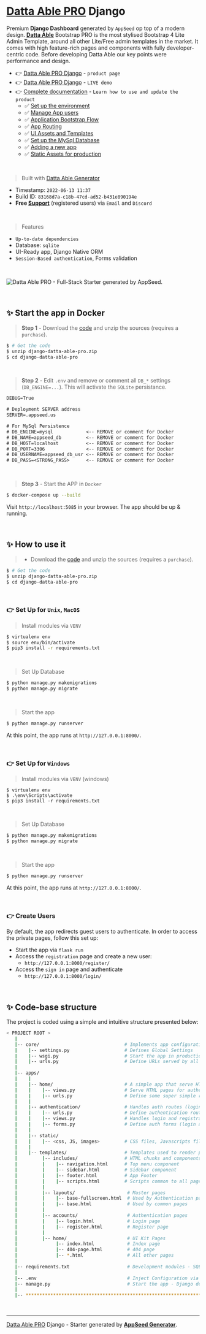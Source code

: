 # [Datta Able PRO](https://appseed.us/generator/datta-able-pro/) Django

Premium **Django Dashboard** generated by `AppSeed` op top of a modern design. **[Datta Able](https://appseed.us/generator/datta-able/)** Bootstrap PRO is the most stylised Bootstrap 4 Lite Admin Template, around all other Lite/Free admin templates in the market. It comes with high feature-rich pages and components with fully developer-centric code. Before developing Datta Able our key points were performance and design.

- 👉 [Datta Able PRO Django](https://appseed.us/product/datta-able-pro/django/) - `product page`
- 👉 [Datta Able PRO Django](https://django-datta-able-pro.appseed-srv1.com/) - `LIVE demo`
- 👉 [Complete documentation](https://docs.appseed.us/products/django-dashboards/datta-able-pro) - `Learn how to use and update the product`
  - ✅ [Set up the environment](https://docs.appseed.us/products/django-dashboards/datta-able-pro#environment)
  - ✅ [Manage App users](https://docs.appseed.us/products/django-dashboards/datta-able-pro#manage-app-users)
  - ✅ [Application Bootstrap Flow](https://docs.appseed.us/products/django-dashboards/datta-able-pro#application-bootstrap-flow)
  - ✅ [App Routing](https://docs.appseed.us/products/django-dashboards/datta-able-pro#project-routing)
  - ✅ [UI Assets and Templates](https://docs.appseed.us/products/django-dashboards/datta-able-pro#ui-assets-and-templates)
  - ✅ [Set up the MySql Database](https://docs.appseed.us/products/django-dashboards/datta-able-pro#set-up-the-mysql-database)
  - ✅ [Adding a new app](https://docs.appseed.us/products/django-dashboards/datta-able-pro#adding-a-new-app)
  - ✅ [Static Assets for production](https://docs.appseed.us/products/django-dashboards/datta-able-pro#static-assets-for-production)  

<br />

> Built with [Datta Able Generator](https://appseed.us/generator/datta-able/)

- Timestamp: `2022-06-13 11:37`
- Build ID: `83168d7a-c18b-47cd-ad52-b431e890194e`
- **Free [Support](https://appseed.us/support/)** (registered users) via `Email` and `Discord`

<br />

> Features

- `Up-to-date dependencies`
- Database: `sqlite`
- UI-Ready app, Django Native ORM
- `Session-Based authentication`, Forms validation

<br />

![Datta Able PRO - Full-Stack Starter generated by AppSeed.](https://user-images.githubusercontent.com/51070104/170474361-a58da82b-fff9-4a59-81a8-7ab99f478f48.png)

<br />

## ✨ Start the app in Docker

> **Step 1** - Download the [code](https://appseed.us/product/datta-able-pro/django/) and unzip the sources (requires a `purchase`). 

```bash
$ # Get the code
$ unzip django-datta-able-pro.zip
$ cd django-datta-able-pro
```

<br />

> **Step 2** - Edit `.env` and remove or comment all `DB_*` settings (`DB_ENGINE=...`). This will activate the `SQLite` persistance. 

```txt
DEBUG=True

# Deployment SERVER address
SERVER=.appseed.us

# For MySql Persistence
# DB_ENGINE=mysql            <-- REMOVE or comment for Docker
# DB_NAME=appseed_db         <-- REMOVE or comment for Docker  
# DB_HOST=localhost          <-- REMOVE or comment for Docker 
# DB_PORT=3306               <-- REMOVE or comment for Docker
# DB_USERNAME=appseed_db_usr <-- REMOVE or comment for Docker
# DB_PASS=<STRONG_PASS>      <-- REMOVE or comment for Docker

```

<br />

> **Step 3** - Start the APP in `Docker`

```bash
$ docker-compose up --build 
```

Visit `http://localhost:5085` in your browser. The app should be up & running.

<br />

## ✨ How to use it

> - Download the [code](https://appseed.us/product/datta-able-pro/django/) and unzip the sources (requires a `purchase`). 

```bash
$ # Get the code
$ unzip django-datta-able-pro.zip
$ cd django-datta-able-pro
```

<br />

### 👉 Set Up for `Unix`, `MacOS` 

> Install modules via `VENV`  

```bash
$ virtualenv env
$ source env/bin/activate
$ pip3 install -r requirements.txt
```

<br />

> Set Up Database

```bash
$ python manage.py makemigrations
$ python manage.py migrate
```

<br />

> Start the app

```bash
$ python manage.py runserver
```

At this point, the app runs at `http://127.0.0.1:8000/`. 

<br />

### 👉 Set Up for `Windows` 

> Install modules via `VENV` (windows) 

```
$ virtualenv env
$ .\env\Scripts\activate
$ pip3 install -r requirements.txt
```

<br />

> Set Up Database

```bash
$ python manage.py makemigrations
$ python manage.py migrate
```

<br />

> Start the app

```bash
$ python manage.py runserver
```

At this point, the app runs at `http://127.0.0.1:8000/`. 

<br />

### 👉 Create Users

By default, the app redirects guest users to authenticate. In order to access the private pages, follow this set up: 

- Start the app via `flask run`
- Access the `registration` page and create a new user:
  - `http://127.0.0.1:8000/register/`
- Access the `sign in` page and authenticate
  - `http://127.0.0.1:8000/login/`

<br />

## ✨ Code-base structure

The project is coded using a simple and intuitive structure presented below:

```bash
< PROJECT ROOT >
   |
   |-- core/                               # Implements app configuration
   |    |-- settings.py                    # Defines Global Settings
   |    |-- wsgi.py                        # Start the app in production
   |    |-- urls.py                        # Define URLs served by all apps/nodes
   |
   |-- apps/
   |    |
   |    |-- home/                          # A simple app that serve HTML files
   |    |    |-- views.py                  # Serve HTML pages for authenticated users
   |    |    |-- urls.py                   # Define some super simple routes  
   |    |
   |    |-- authentication/                # Handles auth routes (login and register)
   |    |    |-- urls.py                   # Define authentication routes  
   |    |    |-- views.py                  # Handles login and registration  
   |    |    |-- forms.py                  # Define auth forms (login and register) 
   |    |
   |    |-- static/
   |    |    |-- <css, JS, images>         # CSS files, Javascripts files
   |    |
   |    |-- templates/                     # Templates used to render pages
   |         |-- includes/                 # HTML chunks and components
   |         |    |-- navigation.html      # Top menu component
   |         |    |-- sidebar.html         # Sidebar component
   |         |    |-- footer.html          # App Footer
   |         |    |-- scripts.html         # Scripts common to all pages
   |         |
   |         |-- layouts/                   # Master pages
   |         |    |-- base-fullscreen.html  # Used by Authentication pages
   |         |    |-- base.html             # Used by common pages
   |         |
   |         |-- accounts/                  # Authentication pages
   |         |    |-- login.html            # Login page
   |         |    |-- register.html         # Register page
   |         |
   |         |-- home/                      # UI Kit Pages
   |              |-- index.html            # Index page
   |              |-- 404-page.html         # 404 page
   |              |-- *.html                # All other pages
   |
   |-- requirements.txt                     # Development modules - SQLite storage
   |
   |-- .env                                 # Inject Configuration via Environment
   |-- manage.py                            # Start the app - Django default start script
   |
   |-- ************************************************************************
```

<br />

---
[Datta Able PRO](https://appseed.us/generator/datta-able-pro/) Django - Starter generated by **[AppSeed Generator](https://appseed.us/generator/)**.
